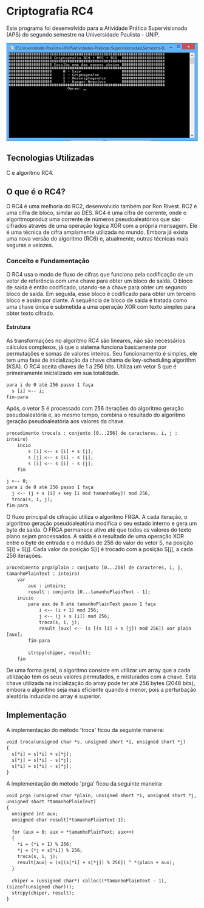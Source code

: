 # Criptografia RC4
Este programa foi desenvolvido para a Atividade Prática Supervisionada (APS) do segundo semestre na Universidade Paulista - UNIP.

<p align="center">
<img src="Imagens/Printscreen/Print-da-Home.png"></img>
</p>

## Tecnologias Utilizadas
C e algoritmo RC4.

## O que é o RC4?
O RC4 é uma melhoria do RC2, desenvolvido também por Ron Rivest. RC2 é uma cifra de bloco, similar ao DES. RC4 é uma cifra de corrente, onde o algoritmoproduz uma corrente de números pseudoaleatórios que são cifrados através de uma operação lógica XOR com a própria mensagem. Ele é uma técnica de cifra amplamente utilizada no mundo. Embora já exista uma nova versão do algoritmo (RC6) e, atualmente, outras técnicas mais seguras e velozes.

### Conceito e Fundamentação
O RC4 usa o modo de fluxo de cifras que funciona pela codificação de um vetor de referência com uma chave para obter um bloco de saída. O bloco de saída é então codificado, usando-se a chave para obter um segundo bloco de saída. Em seguida, esse bloco é codificado para obter um terceiro bloco e assim por diante. A sequência de bloco de saída é tratada como uma chave única e submetida a uma operação XOR com texto simples para obter texto cifrado.

#### Estrutura
As transformações no algoritmo RC4 são lineares, não são necessários cálculos complexos, já que o sistema funciona basicamente por permutações e somas de valores inteiros. Seu funcionamento é simples, ele tem uma fase de inicialização da chave chama de key-scheduling algorithm (KSA). O RC4 aceita chaves de 1 a 256 bits. Utiliza um vetor S que é primeiramente inicializado em sua totalidade.

```
para i de 0 até 256 passo 1 faça
  s [i] <-- i;
fim-para
```

Após, o vetor S é processado com 256 iterações do algoritmo geração pseudoaleatória e, ao mesmo tempo, combina o resultado do algoritmo geração pseudoaleatória aos valores da chave.

```
procedimento troca(s : conjunto [0...256] de caracteres, i, j : inteiro)
	incio
		s [i] <-- s [i] + s [j];
		s [j] <-- s [i] - s [j];
		s [i] <-- s [i] - s [j];
	fim
```

```
j <-- 0;
para i de 0 até 256 passo 1 faça
  j <-- (j + s [i] + key [i mod tamanhoKey]) mod 256;
  troca(s, i, j);
fim-para
```

O fluxo principal de cifração utiliza o algoritmo FRGA. A cada iteração, o algoritmo geração pseudoaleatória modifica o seu estado interno e gera um byte de saída. O FRGA permanece ativo até que todos os valores do texto plano sejam processados. A saída é o resultado de uma operação XOR entre o byte de entrada e o módulo de 256 do valor do vetor S, na posição S[i] + S[j]. Cada valor da posição S[i] é trocado com a posição S[j], a cada 256 iterações.

```
procedimento prga(plain : conjunto [0...256] de caracteres, i, j, tamanhoPlainText : inteiro)
	var
		aux : inteiro;
		result : conjunto [0...tamanhoPlainText - 1];
	inicio
		para aux de 0 até tamanhoPlainText passo 1 faça
			i <-- (i + 1) mod 256;
			j <-- (j + s [i]) mod 256;
			troca(s, i, j);
			result [aux] <-- (s [(s [i] + s [j]) mod 256]) xor plain [aux];
		fim-para
		
		strcpy(chiper, result);
	fim
```

De uma forma geral, o algoritmo consiste em utilizar um array que a cada utilização tem os seus valores permutados, e misturados com a chave. Esta chave utilizada na inicialização do array pode ter até 256 bytes (2048 bits), embora o algoritmo seja mais eficiente quando é menor, pois a perturbação aleatória induzida no array é superior.

## Implementação
A implementação do método 'troca' ficou da seguinte maneira:

```
void troca(unsigned char *s, unsigned short *i, unsigned short *j)
{
  s[*i] = s[*i] + s[*j];
  s[*j] = s[*i] - s[*j];
  s[*i] = s[*i] - s[*j];
}
```

A implementação do método 'prga' ficou da seguinte maneira:

```
void prga (unsigned char *plain, unsigned short *i, unsigned short *j, unsigned short *tamanhoPlainText)
{
  unsigned int aux;
  unsigned char result[*tamanhoPlainText-1];

  for (aux = 0; aux < *tamanhoPlainText; aux++)
  {
    *i = (*i + 1) % 256;
    *j = (*j + s[*i]) % 256;
    troca(s, i, j);
    result[aux] = (s[(s[*i] + s[*j]) % 256]) ^ *(plain + aux);
  }

  chiper = (unsigned char*) calloc((*tamanhoPlainText - 1), (sizeof(unsigned char)));
  strcpy(chiper, result);
}
```
